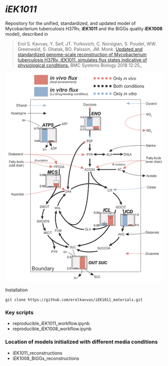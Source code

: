 # _iEK1011_
Repository for the unified, standardized, and updated model of Mycobacterium tuberculosis H37Rv, **iEK1011** and the BiGGs quality **iEK1008** model), described in 

> Erol S. Kavvas, Y. Seif, JT. Yurkovich, C. Norsigian, S. Poudel, WW. Greenwald, S. Ghatak, BO. Palsson, JM. Monk. [Updated and standardized genome-scale reconstruction of Mycobacterium tuberculosis H37Rv, iEK1011, simulates flux states indicative of physiological conditions.](https://bmcsystbiol.biomedcentral.com/articles/10.1186/s12918-018-0557-y) BMC Systems Biology 2018 12:25_

![alt text](https://github.com/erolkavvas/iEK1011_materials/blob/master/Figure3_revised.png "Logo Title Text 1")


Installation
~~~~~~~~~~~~
git clone https://github.com/erolkavvas/iEK1011_materials.git
~~~~~~~~~~~~

### Key scripts 
- reproducible_iEK1011_workflow.ipynb
- reproducible_iEK1008_workflow.ipynb

### Location of models initialized with different media conditions
- iEK1011_reconstructions
- iEK1008_BiGGs_reconstructions
